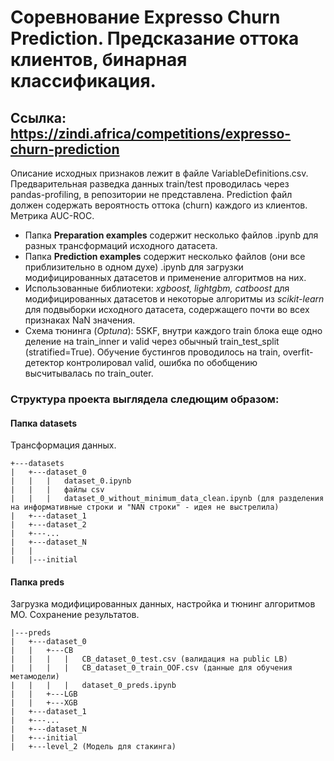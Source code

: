 # Соревнование Expresso Churn Prediction. Предсказание оттока клиентов, бинарная классификация.
## Ссылка: https://zindi.africa/competitions/expresso-churn-prediction
Описание исходных признаков лежит в файле VariableDefinitions.csv. 
Предварительная разведка данных train/test проводилась через pandas-profiling, в репозитории не представлена.
Prediction файл должен содержать вероятность оттока (churn) каждого из клиентов. Метрика AUC-ROC.

+ Папка **Preparation examples** содержит несколько файлов .ipynb для разных трансформаций исходного датасета.
+ Папка **Prediction examples** содержит несколько файлов (они все приблизительно в одном духе) .ipynb для загрузки модифицированных датасетов и применение алгоритмов на них.
+ Использованные библиотеки: *xgboost, lightgbm, catboost* для модифицированных датасетов и некоторые алгоритмы из *scikit-learn* для подвыборки исходного датасета, содержащего почти во всех признаках NaN значения.
+ Схема тюнинга (*Optuna*): 5SKF, внутри каждого train блока еще одно деление на train_inner и valid через обычный train_test_split (stratified=True). Обучение бустингов проводилось на train, overfit-детектор контролировал valid, ошибка по обобщению высчитывалась по train_outer.
### Структура проекта выглядела следющим образом:
#### Папка datasets
Трансформация данных.
```
+---datasets
|   +---dataset_0
|   |   |   dataset_0.ipynb
|   |   |   файлы csv
|   |   |   dataset_0_without_minimum_data_clean.ipynb (для разделения на информативные строки и "NAN строки" - идея не выстрелила)
|   +---dataset_1
|   +---dataset_2
|   +---...
|   +---dataset_N
|   |
|   |---initial
```
#### Папка preds
Загрузка модифицированных данных, настройка и тюнинг алгоритмов МО. Сохранение результатов.
```
|---preds
|   +---dataset_0
|   |   +---CB
|   |   |   |   CB_dataset_0_test.csv (валидация на public LB)
|   |   |   |   CB_dataset_0_train_OOF.csv (данные для обучения метамодели)
|   |   |   |   dataset_0_preds.ipynb
|   |   +---LGB
|   |   +---XGB
|   +---dataset_1
|   +---...
|   +---dataset_N
|   +---initial
|   +---level_2 (Модель для стакинга)
```
